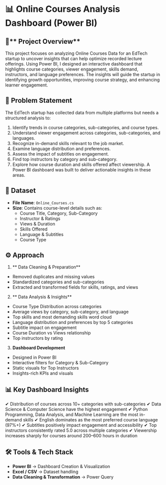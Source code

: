 # 📊 **Online Courses Analysis Dashboard (Power BI)**
## 📌** Project Overview**
This project focuses on analyzing Online Courses Data for an EdTech startup to uncover insights that can help optimize recorded lecture offerings. Using Power BI, I designed an interactive dashboard that highlights course categories, viewer engagement, skills demand, instructors, and language preferences.
The insights will guide the startup in identifying growth opportunities, improving course strategy, and enhancing learner engagement.

## 📝 **Problem Statement**
The EdTech startup has collected data from multiple platforms but needs a structured analysis to:
1) Identify trends in course categories, sub-categories, and course types.
2) Understand viewer engagement across categories, sub-categories, and languages.
3) Recognize in-demand skills relevant to the job market.
4) Examine language distribution and preferences.
5) Assess the impact of subtitles on engagement.
6) Find top instructors by category and sub-category.
7) Explore how course duration and skills offered affect viewership.
A Power BI dashboard was built to deliver actionable insights in these areas.

## 📂 **Dataset**
- **File Name**: `Online_Courses.cs`
- **Size**: Contains course-level details such as:
    - Course Title, Category, Sub-Category
    - Instructor & Ratings
    - Views & Duration
    - Skills Offered
    - Language & Subtitles
    - Course Type

## ⚙️ **Approach**
1. ** Data Cleaning & Preparation**
  - Removed duplicates and missing values
  - Standardized categories and sub-categories
  - Extracted and transformed fields for skills, ratings, and views
2. ** Data Analysis & Insights**
  - Course Type Distribution across categories
  - Average views by category, sub-category, and language
  - Top skills and most demanding skills word cloud
  - Language distribution and preferences by top 5 categories
  - Subtitle impact on engagement
  - Course Duration vs Views relationship
  - Top instructors by rating
3. **Dashboard Development**
  - Designed in Power BI
  - Interactive filters for Category & Sub-Category
  - Static visuals for Top Instructors
  - Insights-rich KPIs and visuals

## 📊 **Key Dashboard Insights**
✔ Distribution of courses across 10+ categories with sub-categories
✔ Data Science & Computer Science have the highest engagement
✔ Python Programming, Data Analysis, and Machine Learning are the most in-demand skills
✔ English dominates as the most preferred course language (97%+)
✔ Subtitles positively impact engagement and accessibility
✔ Top instructors consistently rated 5.0 across multiple categories
✔ Viewership increases sharply for courses around 200–600 hours in duration

## 🛠️ Tools & Tech Stack
- **Power BI** → Dashboard Creation & Visualization
- **Excel / CSV** → Dataset handling
- **Data Cleaning & Transformation** → Power Query

